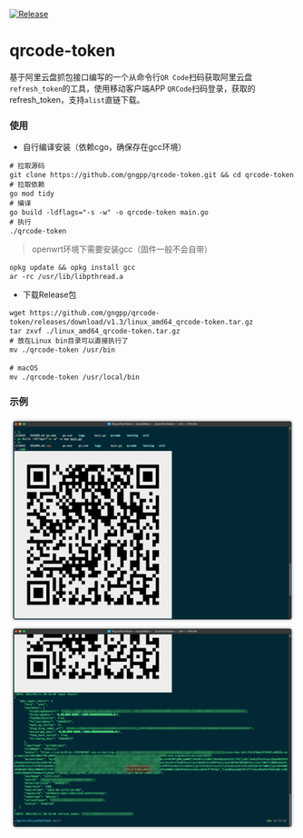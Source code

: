 [![Release](https://github.com/gngpp/qrcode-token/actions/workflows/release.yml/badge.svg)](https://github.com/gngpp/qrcode-token/actions/workflows/release.yml)
# qrcode-token
基于阿里云盘抓包接口编写的一个从命令行`QR Code`扫码获取阿里云盘`refresh_token`的工具，使用移动客户端APP `QRCode`扫码登录，获取的refresh_token，支持`alist`直链下载。

### 使用
- 自行编译安装（依赖cgo，确保存在gcc环境）
```shell
# 拉取源码
git clone https://github.com/gngpp/qrcode-token.git && cd qrcode-token
# 拉取依赖
go mod tidy
# 编译
go build -ldflags="-s -w" -o qrcode-token main.go
# 执行
./qrcode-token
```
> openwrt环境下需要安装gcc（固件一般不会自带）
```shell
opkg update && opkg install gcc
ar -rc /usr/lib/libpthread.a
```

- 下载Release包
```shell
wget https://github.com/gngpp/qrcode-token/releases/download/v1.3/linux_amd64_qrcode-token.tar.gz
tar zxvf ./linux_amd64_qrcode-token.tar.gz
# 放在Linux bin目录可以直接执行了
mv ./qrcode-token /usr/bin

# macOS
mv ./qrcode-token /usr/local/bin
```

### 示例

<img src="img/img1.png"/>
<img src="img/img2.png"/>
